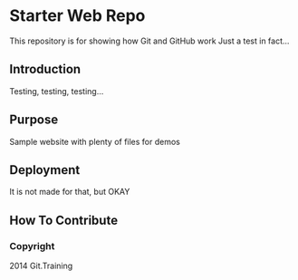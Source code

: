 # Starter Web Repo

This repository is for showing how Git and GitHub work
Just a test in fact...

## Introduction

Testing, testing, testing...

## Purpose

Sample website with plenty of files for demos

## Deployment

It is not made for that, but OKAY

## How To Contribute

### Copyright

2014 Git.Training